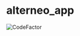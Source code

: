 # alterneo_app

![CodeFactor](https://www.codefactor.io/repository/github/jojoyel/alterneo_app/badge)
